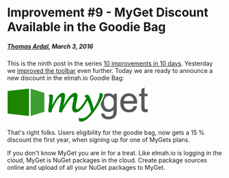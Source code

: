 # Improvement #9 - MyGet Discount Available in the Goodie Bag

##### [Thomas Ardal](http://elmah.io/about/), March 3, 2016

This is the ninth post in the series [10 improvements in 10 days](ten-improvements-in-ten-days). Yesterday we [improved the toolbar](improvement-eight-an-even-better-toolbar) even further. Today we are ready to announce a new discount in the elmah.io Goodie Bag:

![MyGet](/images/myget.png)

That's right folks. Users eligibility for the goodie bag, now gets a 15 % discount the first year, when signing up for one of MyGets plans.

If you don't know MyGet you are in for a treat. Like elmah.io is logging in the cloud, MyGet is NuGet packages in the cloud. Create package sources online and upload of all your NuGet packages to MyGet.